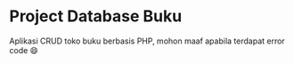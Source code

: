 # Project Database Buku
Aplikasi CRUD toko buku berbasis PHP, mohon maaf apabila terdapat error code 😄
